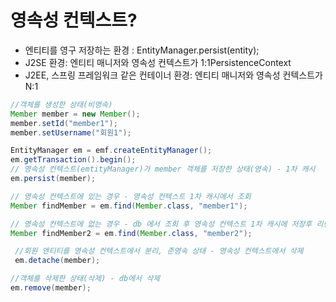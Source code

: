 
# 영속성 컨텍스트?
- 엔티티를 영구 저장하는 환경 : EntityManager.persist(entity);
- J2SE 환경: 엔티티 매니저와 영속성 컨텍스트가 1:1PersistenceContext
- J2EE, 스프링 프레임워크 같은 컨테이너 환경: 엔티티 매니저와 영속성 컨텍스트가 N:1

```java
//객체를 생성한 상태(비영속)
Member member = new Member();
member.setId("member1");
member.setUsername("회원1");

EntityManager em = emf.createEntityManager();
em.getTransaction().begin();
// 영속성 컨텍스트(emtityManager)가 member 객체를 저장한 상태(영속) - 1차 캐시
em.persist(member); 

// 영속성 컨텍스트에 있는 경우 - 영속성 컨텍스트 1차 캐시에서 조회
Member findMember = em.find(Member.class, "member1");

// 영속성 컨텍스트에 없는 경우 - db 에서 조회 후 영속성 컨텍스트 1차 캐시에 저장후 리턴 
Member findMember2 = em.find(Member.class, "member2");

 //회원 엔티티를 영속성 컨텍스트에서 분리, 준영속 상태 - 영속성 컨텍스트에서 삭제
 em.detache(member);

//객체를 삭제한 상태(삭제) - db에서 삭제
em.remove(member);
```

